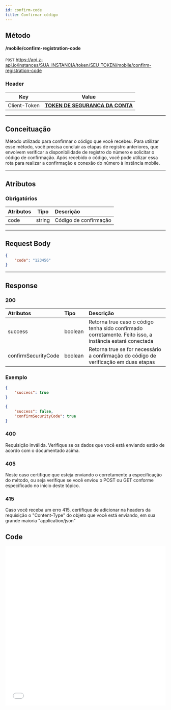 ```yaml
---
id: confirm-code
title: Confirmar código
---
```


## Método

#### /mobile/confirm-registration-code

`POST` https://api.z-api.io/instances/SUA_INSTANCIA/token/SEU_TOKEN/mobile/confirm-registration-code

### Header

|      Key       |            Value            |
| :------------: |     :-----------------:     |
|  Client-Token  | **[TOKEN DE SEGURANÇA DA CONTA](../security/client-token)** |
---

## Conceituação

Método utilizado para confirmar o código que você recebeu. Para utilizar esse método, você precisa concluir as etapas de registro anteriores, que envolvem verificar a disponibilidade de registro do número e solicitar o código de confirmação. Após recebido o código, você pode utilizar essa rota para realizar a confirmação e conexão do número à instância mobile.

---

## Atributos

### Obrigatórios

| Atributos | Tipo | Descrição |
| :-------- | :--: | :-- |
| code      | string | Código de confirmação |

---

## Request Body

```json
{
    "code": "123456"
}
```

---

## Response

### 200

| Atributos            | Tipo     | Descrição |
| :------------------- | :------  | :-------- |
| success              | boolean  | Retorna true caso o código tenha sido confirmado corretamente. Feito isso, a instância estará conectada |
| confirmSecurityCode  | boolean  | Retorna true se for necessário a confirmação do código de verificação em duas etapas |


### Exemplo

```json
{
    "success": true
}
```

```json
{
    "success": false,
    "confirmSecurityCode": true
}
```

### 400

Requisição inválida. Verifique se os dados que você está enviando estão de acordo com o documentado acima.

### 405

Neste caso certifique que esteja enviando o corretamente a especificação do método, ou seja verifique se você enviou o POST ou GET conforme especificado no inicio deste tópico.

### 415

Caso você receba um erro 415, certifique de adicionar na headers da requisição o "Content-Type" do objeto que você está enviando, em sua grande maioria "application/json"


## Code

<iframe src="//api.apiembed.com/?source=https://raw.githubusercontent.com/Z-API/z-api-docs/main/json-examples/confirm-code.json&targets=all" frameborder="0" scrolling="no" width="100%" height="500px" seamless></iframe>

